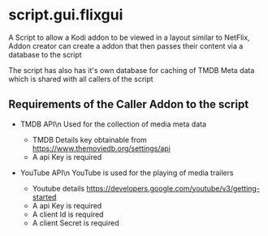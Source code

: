 # script.gui.flixgui

A Script to allow a Kodi addon to be viewed in a layout similar to NetFlix, Addon creator can create a addon that then passes their content via a database to the script

The script has also has it's own database for caching of TMDB Meta data which is shared with all callers of the script 


## Requirements of the Caller Addon to the script

* TMDB API\n
	Used for the collection of media meta data
	* TMDB Details key obtainable from https://www.themoviedb.org/settings/api
	* A api Key is required

*  YouTube API\n
	YouTube is used for the playing of media trailers
	* Youtube details https://developers.google.com/youtube/v3/getting-started
	* A api Key is required
	* A client Id is required
	* A client Secret is required

